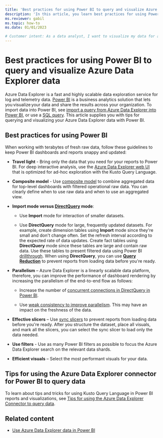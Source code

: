 ```yaml
---
title: 'Best practices for using Power BI to query and visualize Azure Data Explorer data'
description: 'In this article, you learn best practices for using Power BI to query and visualize Azure Data Explorer data.'
ms.reviewer: gabil
ms.topic: how-to
ms.date: 01/01/2023

# Customer intent: As a data analyst, I want to visualize my data for additional insights using Power BI.
---
```


# Best practices for using Power BI to query and visualize Azure Data Explorer data

Azure Data Explorer is a fast and highly scalable data exploration service for log and telemetry data. [Power BI](/power-bi/) is a business analytics solution that lets you visualize your data and share the results across your organization. To import data into Power BI, see [import a query from Azure Data Explorer into Power BI](power-bi-data-connector.md), or use a [SQL query](power-bi-sql-query.md). This article supplies you with tips for querying and visualizing your Azure Data Explorer data with Power BI.

## Best practices for using Power BI

When working with terabytes of fresh raw data, follow these guidelines to keep Power BI dashboards and reports snappy and updated:

* **Travel light** - Bring only the data that you need for your reports to Power BI. For deep interactive analysis, use the [Azure Data Explorer web UI](web-query-data.md) that is optimized for ad-hoc exploration with the Kusto Query Language.

* **Composite model** - Use [composite model](/power-bi/desktop-composite-models) to combine aggregated data for top-level dashboards with filtered operational raw data. You can clearly define when to use raw data and when to use an aggregated view.

* **Import mode versus [DirectQuery](/power-bi/connect-data/desktop-directquery-about) mode**:

  * Use **Import** mode for interaction of smaller datasets.

  * Use **DirectQuery** mode for large, frequently updated datasets. For example, create dimension tables using **Import** mode since they're small and don't change often. Set the refresh interval according to the expected rate of data updates. Create fact tables using **DirectQuery** mode since these tables are large and contain raw data. Use these tables to present filtered data using Power BI [drillthrough](/power-bi/desktop-drillthrough). When using **DirectQuery**, you can use [**Query Reduction**](/power-bi/connect-data/desktop-directquery-about#report-design-guidance) to prevent reports from loading data before you're ready.

* **Parallelism** – Azure Data Explorer is a linearly scalable data platform, therefore, you can improve the performance of dashboard rendering by increasing the parallelism of the end-to-end flow as follows:

  * Increase the number of [concurrent connections in DirectQuery in Power BI](/power-bi/desktop-directquery-about#maximum-number-of-connections-option-for-directquery).

  * Use [weak consistency to improve parallelism](/kusto/concepts/query-consistency). This may have an impact on the freshness of the data.

* **Effective slicers** – Use [sync slicers](/power-bi/visuals/power-bi-visualization-slicers#sync-and-use-slicers-on-other-pages) to prevent reports from loading data before you're ready. After you structure the dataset, place all visuals, and mark all the slicers, you can select the sync slicer to load only the data needed.

* **Use filters** - Use as many Power BI filters as possible to focus the Azure Data Explorer search on the relevant data shards.

* **Efficient visuals** – Select the most performant visuals for your data.

## Tips for using the Azure Data Explorer connector for Power BI to query data

To learn about tips and tricks for using Kusto Query Language in Power BI reports and visualizations, see [Tips for using the Azure Data Explorer Connector to query data](/power-query/connectors/azuredataexplorer#tips-for-using-the-azure-data-explorer-connector-to-query-data).

## Related content

* [Use Azure Data Explorer data in Power BI](power-bi-data-connector.md)
